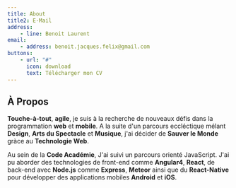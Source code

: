 ```yaml
---
title: About
title2: E-Mail
address:
    - line: Benoit Laurent
email:
    - address: benoit.jacques.felix@gmail.com
buttons:
    - url: "#"
      icon: download
      text: Télécharger mon CV
---
```

## À Propos

**Touche-à-tout**, **agile**, je suis à la recherche de nouveaux défis dans la programmation **web** et **mobile**.
A la suite d'un parcours eccléctique mélant **Design**, **Arts du Spectacle** et **Musique**, j'ai décider de **Sauver le Monde** gràce au **Technologie Web**.

Au sein de la **Code Académie**, J'ai suivi un parcours orienté JavaScript. J'ai pu aborder des technologies de front-end comme **Angular4**, **React**, de back-end avec **Node.js** comme **Express**, **Meteor** ainsi que du **React-Native** pour développer des applications mobiles **Android** et **iOS**.
